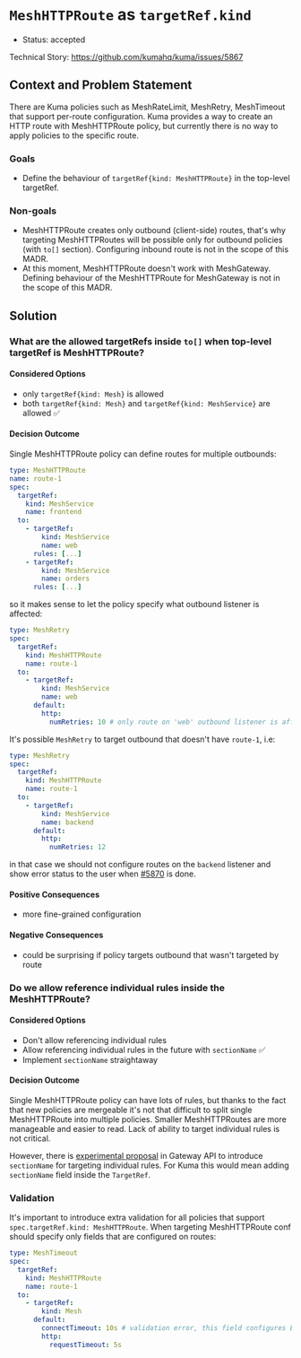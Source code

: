 # `MeshHTTPRoute` as `targetRef.kind`

- Status: accepted

Technical Story: https://github.com/kumahq/kuma/issues/5867

## Context and Problem Statement

There are Kuma policies such as MeshRateLimit, MeshRetry, MeshTimeout that support per-route configuration. 
Kuma provides a way to create an HTTP route with MeshHTTPRoute policy, but currently there is no way to
apply policies to the specific route.

### Goals

- Define the behaviour of `targetRef{kind: MeshHTTPRoute}` in the top-level targetRef.

### Non-goals

- MeshHTTPRoute creates only outbound (client-side) routes, that's why targeting MeshHTTPRoutes will be
  possible only for outbound policies (with `to[]` section). Configuring inbound route is not in the scope
  of this MADR.
- At this moment, MeshHTTPRoute doesn't work with MeshGateway. Defining behaviour of the MeshHTTPRoute for 
  MeshGateway is not in the scope of this MADR.

## Solution

### What are the allowed targetRefs inside `to[]` when top-level targetRef is MeshHTTPRoute?

#### Considered Options

- only `targetRef{kind: Mesh}` is allowed
- both `targetRef{kind: Mesh}` and `targetRef{kind: MeshService}` are allowed ✅

#### Decision Outcome

Single MeshHTTPRoute policy can define routes for multiple outbounds:

```yaml
type: MeshHTTPRoute
name: route-1
spec:
  targetRef: 
    kind: MeshService
    name: frontend
  to:
    - targetRef:
        kind: MeshService
        name: web
      rules: [...]
    - targetRef:
        kind: MeshService
        name: orders
      rules: [...]
```

so it makes sense to let the policy specify what outbound listener is affected:

```yaml
type: MeshRetry
spec:
  targetRef:
    kind: MeshHTTPRoute
    name: route-1
  to:
    - targetRef:
        kind: MeshService
        name: web
      default: 
        http:
          numRetries: 10 # only route on 'web' outbound listener is affected ('orders' is not affected)
```

It's possible `MeshRetry` to target outbound that doesn't have `route-1`, i.e:

```yaml
type: MeshRetry
spec:
  targetRef:
    kind: MeshHTTPRoute
    name: route-1
  to:
    - targetRef:
        kind: MeshService
        name: backend
      default: 
        http:
          numRetries: 12
```

in that case we should not configure routes on the `backend` listener and show error status to the user
when [#5870](https://github.com/kumahq/kuma/issues/5870) is done.

#### Positive Consequences

- more fine-grained configuration

#### Negative Consequences

- could be surprising if policy targets outbound that wasn't targeted by route

### Do we allow reference individual rules inside the MeshHTTPRoute?

#### Considered Options

- Don't allow referencing individual rules
- Allow referencing individual rules in the future with `sectionName` ✅
- Implement `sectionName` straightaway

#### Decision Outcome

Single MeshHTTPRoute policy can have lots of rules, but thanks to the fact that new policies are mergeable it's
not that difficult to split single MeshHTTPRoute into multiple policies. Smaller MeshHTTPRoutes are more manageable
and easier to read. Lack of ability to target individual rules is not critical.

However, there is [experimental proposal](https://gateway-api.sigs.k8s.io/geps/gep-713/#apply-policies-to-sections-of-a-resource-future-extension) 
in Gateway API to introduce `sectionName` for targeting individual rules. For Kuma this would mean adding `sectionName` 
field inside the `TargetRef`.

### Validation

It's important to introduce extra validation for all policies that support `spec.targetRef.kind: MeshHTTPRoute`. 
When targeting MeshHTTPRoute conf should specify only fields that are configured on routes:

```yaml
type: MeshTimeout
spec:
  targetRef:
    kind: MeshHTTPRoute
    name: route-1
  to:
    - targetRef:
        kind: Mesh
      default:
        connectTimeout: 10s # validation error, this field configures Envoy cluster 
        http:
          requestTimeout: 5s
```
